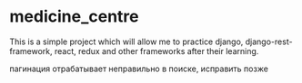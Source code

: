 # medicine_centre
This is a simple project which will allow me to practice django, django-rest-framework, react, redux and other frameworks after their learning.

пагинация отрабатывает неправильно в поиске, исправить позже
